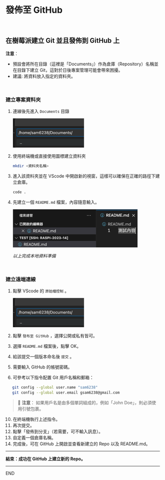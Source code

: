 # 發佈至 GitHub

</br>

## 在樹莓派建立 Git 並且發佈到 GitHub 上

**注意**：

- 預設會將所在目錄（這裡是「Documents」）作為倉庫（Repository）名稱並在目錄下建立 Git，這對於日後專案管理可能會帶來困擾。
- 建議: 將資料放入指定的資料夾。

</br>

### 建立專案資料夾

1. 連線後先進入 `Documents` 目錄

   ![img](images/img_11.png)
2. 使用終端機或直接使用圖標建立資料夾

   ```bash
   mkdir <資料夾名稱>
   ```
3. 進入該資料夾並在 VScode 中開啟新的視窗，這樣可以確保在正確的路徑下建立倉庫。

   ```bash
   code .
   ```
4. 先建立一個 `README.md` 檔案，內容隨意輸入。
   
   ![](images/img_12.png)

   _以上完成本地資料準備_

</br>

### 建立遠端連線

1. 點擊 VScode 的 `原始檔控制` 。

   ![](images/img_11.png)
2. 點擊 `發布至 GitHub` ，選擇公開或私有皆可。
3. 選擇 `README.md` 檔案後，點擊 OK。
4. 給該提交一個版本命名後 `提交` 。
5. 需要輸入 GitHub 的帳號密碼。
6. 可參考以下指令配置 Git 用戶名稱和郵箱：

```bash
   git config --global user.name "sam6238"
   git config --global user.email gsam6238@gmail.com
```

> 🚨 **注意**：
> 如果用戶名是由多個單詞組成的，例如「John Doe」，則必須使用引號包裹。

10. 在終端機執行上述指令。
11. 再次提交。
12. 點擊「發佈到分支」（若需要，可不輸入訊息）。
13. 自定義一個倉庫名稱。
14. 完成後，可在 GitHub 上開啟並查看新建立的 Repo 以及 README.md。

---

**結束：成功在 GitHub 上建立新的 Repo。**

---

END
